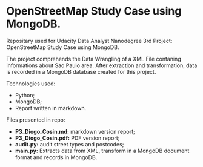 # OpenStreetMap Study Case using MongoDB.

Repositary used for Udacity Data Analyst Nanodegree 3rd Project: OpenStreetMap Study Case using MongoDB.

The project comprehends the Data Wrangling of a XML File contaning informations about Sao Paulo area. After extraction and transformation, data is recorded in a MongoDB database created for this project.

Technologies used:
* Python;
* MongoDB;
* Report written in markdown.

Files presented in repo:
* **P3_Diogo_Cosin.md:** markdown version report;
* **P3_Diogo_Cosin.pdf:** PDF version report;
* **audit.py:** audit street types and postcodes;
* **main.py:** Extracts data from XML, transform in a MongoDB document format and records in MongoDB.
